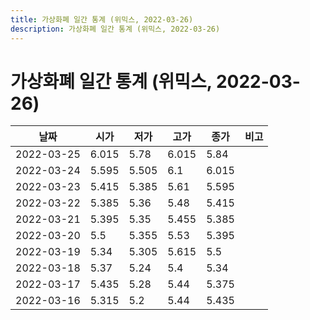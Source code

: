 ```yaml
---
title: 가상화폐 일간 통계 (위믹스, 2022-03-26)
description: 가상화폐 일간 통계 (위믹스, 2022-03-26)
---
```


가상화폐 일간 통계 (위믹스, 2022-03-26)
===

|날짜|시가|저가|고가|종가|비고|
|--|--|--|--|--|--|
|2022-03-25|6.015|5.78|6.015|5.84|    |
|2022-03-24|5.595|5.505|6.1|6.015|    |
|2022-03-23|5.415|5.385|5.61|5.595|    |
|2022-03-22|5.385|5.36|5.48|5.415|    |
|2022-03-21|5.395|5.35|5.455|5.385|    |
|2022-03-20|5.5|5.355|5.53|5.395|    |
|2022-03-19|5.34|5.305|5.615|5.5|    |
|2022-03-18|5.37|5.24|5.4|5.34|    |
|2022-03-17|5.435|5.28|5.44|5.375|    |
|2022-03-16|5.315|5.2|5.44|5.435|    |
